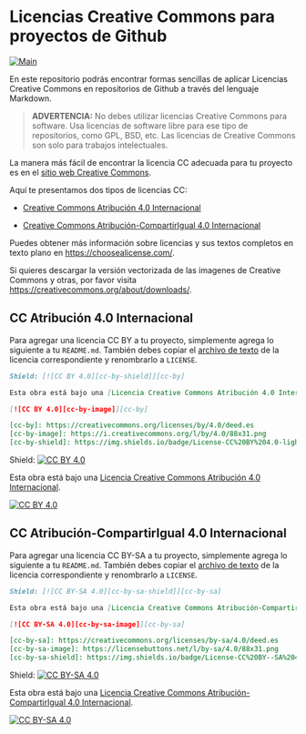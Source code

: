 # Licencias Creative Commons para proyectos de Github

[![Main](https://img.shields.io/badge/main%20language-EN-blue)](/../../)

En este repositorio podrás encontrar formas sencillas de aplicar Licencias Creative Commons
en repositorios de Github a través del lenguaje Markdown.

> **ADVERTENCIA:**
> No debes utilizar licencias Creative Commons para software.
> Usa licencias de software libre para ese tipo de repositorios, como GPL, BSD, etc.
> Las licencias de Creative Commons son solo para trabajos intelectuales.

La manera más fácil de encontrar la licencia CC adecuada para tu proyecto es en el
[sitio web Creative Commons](https://creativecommons.org/choose/).

Aquí te presentamos dos tipos de licencias CC:
* [Creative Commons Atribución 4.0 Internacional](#cc-atribución-40-internacional)

* [Creative Commons Atribución-CompartirIgual 4.0 Internacional](#cc-atribución-compartirigual-40-internacional)

Puedes obtener más información sobre licencias y sus textos completos en texto plano
en https://choosealicense.com/.

Si quieres descargar la versión vectorizada de las imagenes de Creative Commons
y otras, por favor visita https://creativecommons.org/about/downloads/.

## CC Atribución 4.0 Internacional

Para agregar una licencia CC BY a tu proyecto, simplemente agrega lo siguiente a tu
`README.md`. También debes copiar el [archivo de texto](LICENSE-CC-BY) de la licencia correspondiente y
renombrarlo a `LICENSE`.

```markdown
Shield: [![CC BY 4.0][cc-by-shield]][cc-by]

Esta obra está bajo una [Licencia Creative Commons Atribución 4.0 Internacional][cc-by].

[![CC BY 4.0][cc-by-image]][cc-by]

[cc-by]: https://creativecommons.org/licenses/by/4.0/deed.es
[cc-by-image]: https://i.creativecommons.org/l/by/4.0/88x31.png
[cc-by-shield]: https://img.shields.io/badge/License-CC%20BY%204.0-lightgrey.svg
```

Shield: [![CC BY 4.0][cc-by-shield]][cc-by]

Esta obra está bajo una [Licencia Creative Commons Atribución 4.0 Internacional][cc-by].

[![CC BY 4.0][cc-by-image]][cc-by]

[cc-by]: https://creativecommons.org/licenses/by/4.0/deed.es
[cc-by-image]: https://i.creativecommons.org/l/by/4.0/88x31.png
[cc-by-shield]: https://img.shields.io/badge/License-CC%20BY%204.0-lightgrey.svg


## CC Atribución-CompartirIgual 4.0 Internacional
Para agregar una licencia CC BY-SA a tu proyecto, simplemente agrega lo siguiente a tu
`README.md`. También debes copiar el [archivo de texto](LICENSE-CC-BY-SA) de la licencia correspondiente y
renombrarlo a `LICENSE`.

```markdown
Shield: [![CC BY-SA 4.0][cc-by-sa-shield]][cc-by-sa]

Esta obra está bajo una [Licencia Creative Commons Atribución-CompartirIgual 4.0 Internacional][cc-by-sa].

[![CC BY-SA 4.0][cc-by-sa-image]][cc-by-sa]

[cc-by-sa]: https://creativecommons.org/licenses/by-sa/4.0/deed.es
[cc-by-sa-image]: https://licensebuttons.net/l/by-sa/4.0/88x31.png
[cc-by-sa-shield]: https://img.shields.io/badge/License-CC%20BY--SA%204.0-lightgrey.svg
```

Shield: [![CC BY-SA 4.0][cc-by-sa-shield]][cc-by-sa]

Esta obra está bajo una [Licencia Creative Commons Atribución-CompartirIgual 4.0 Internacional][cc-by-sa].

[![CC BY-SA 4.0][cc-by-sa-image]][cc-by-sa]

[cc-by-sa]: https://creativecommons.org/licenses/by-sa/4.0/deed.es
[cc-by-sa-image]: https://licensebuttons.net/l/by-sa/4.0/88x31.png
[cc-by-sa-shield]: https://img.shields.io/badge/License-CC%20BY--SA%204.0-lightgrey.svg
